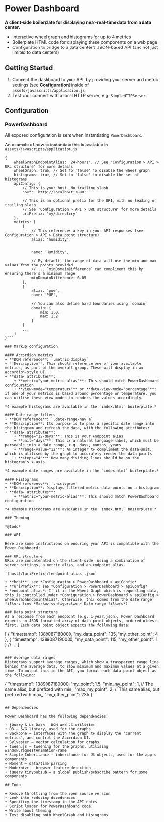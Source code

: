 # Power Dashboard

**A client-side boilerplate for displaying near-real-time data from a data center.**

+ Interactive wheel graph and histograms for up to 4 metrics
+ Boilerplate HTML code for displaying these components on a web page
+ Configuration to bridge to a data center's JSON-based API (and not just limited to data centers)

## Getting Started

1. Connect the dashboard to your API, by providing your server and metric settings (see **Configuration**) inside of `assets/javascripts/application.js`
2. Test your connect with a local HTTP server, e.g. `SimpleHTTPServer`.

## Configuration

### PowerDashboard

All exposed configuration is sent when instantiating `PowerDashboard`.

An example of how to instantiate this is available in `assets/javascripts/application.js`

```
{
	wheelGraphEndpointAlias: '24-hours', // See 'Configuration > API > URL structure' for more details
	wheelGraph: true, // Set to 'false' to disable the wheel graph
	histograms: true, // Set to 'false' to disable the set of histograms
	apiConfig: {
		// This is your host. No trailing slash
		host: 'http://localhost:3000'

		// This is an optional prefix for the URI, with no leading or trailing slash
		// See 'Configuration > API > URL structure' for more details
		uriPrefix: 'my/directory'
	},
	metrics: [
		{
			// This references a key in your API responses (see Configuration > API > Data point structure)
			alias: 'humidity',


			name: 'Humidity',

			// By default, the range of data will use the min and max values from the points provided
			// ... `minDomainDifference` can compliment this by ensuring there's a minimum range
			minDomainDifference: 0.05
		},
		{
			alias: 'pue',
			name: 'PUE',

			// You can also define hard boundaries using `domain`
			domain: {
				min: 1.0,
				max: 1.2
			}
		}
		...
	]
}```

### Markup configuration

#### Accordion metrics
+ **DOM reference**: `.metric-display`
+ **Description**: This should reference one of your available metrics, as part of the overall group. These will display in an accordion-style UI.
+ **data- attributes**:
	+ **metric="your-metric-alias"**: This should match PowerDashboard configuration
	+ **view-mode="temperature"** or **data-view-mode="percentage"**: if one of your metrics is based around percentage or temperature, you can utilise these view modes to renders the values accordingly.

*4 example histograms are available in the `index.html` boilerplate.*

#### Date range filters
+ **DOM reference**: `.date-range-nav a`
+ **Description**: Its purpose is to pass a specific date range into the histogram and refresh the data, with the following attributes:
+ **data- attributes**:
	+ **range="12-days"**: This is your endpoint alias
	+ **unit="days"**: This is a natural language label, which must be parseable into a date range, e.g. days, months, years
	+ **range-value="12"**: An integer to compliment the data-unit, which is utilised by the graph to accurately render the data points
	+ **steps="4"**: How many dividing lines should be on the histogram's x-axis

*4 example date ranges are available in the `index.html` boilerplate.*

#### Histograms
+ **DOM reference**: '.histogram'
+ **Description**: Displays filtered metric data points on a histogram
+ **data- attributes**:
	+ **metric="your-metric-alias"**: This should match PowerDashboard configuration

*4 example histograms are available in the `index.html` boilerplate.*

### Theming

*@todo*

### API

Here are some instructions on ensuring your API is compatible with the Power Dashboard:

### URL structure
URLs are concatenated on the client-side, using a combination of server settings, a metric alias, and an endpoint alias.

`[host]/[uriPrefix]/[endpoint alias].json`

+ **host**: see *Configuration > PowerDashboard > apiConfig*
+ **uriPrefix**: see *Configuration > PowerDashboard > apiConfig*
+ *endpoint alias*: If it is the Wheel Graph which is requesting data, this is controlled under *Configuration > PowerDashboard > apiConfig > wheelGraphEndpointAlias*. Otherwise, this comes from the date range filters (see *Markup configuration> Date range filters*)

### Data point structure
As a response from each endpoint (e.g. 1-year.json), Power Dashboard expects an JSON-formatted array of data point objects, ordered oldest-first. Each data point object expects the following data:

```
[
		{
		"timestamp": 1389087180000,
		"my_data_point": 135,
		"my_other_point": 4
	}, {
		"timestamp": 1389087190000,
		"my_data_point": 115,
		"my_other_point": 1
	}
	// ...
]
```

### Average data ranges
Histograms support average ranges, which show a transparent range line behind the average data, to show minimum and maximum values at a given time. To output this in the API, you format each data point object as the following:

```
{
	"timestamp": 1389087180000,
	"my_point": 1.5,
	"min_my_point": 1, // The same alias, but prefixed with min_
	"max_my_point": 2, // This same alias, but prefixed with max_
	"my_other_point": 235
}
```

## Dependencies

Power Dashboard has the following dependencies:

+ jQuery & Lo-Dash — DOM and JS utilities
+ D3 — SVG library, used for the graphs
+ Backbone — interfaces with the graph to display the 'current metrics', and control the Accordion UI.
+ Sylvester — vector calculation for graphs
+ Tween.js — tweening for the graphs, utilising window.requestAnimationFrame
+ Simple Inheritance — inheritance for JS objects, used for the app's components
+ Moment — data/time parsing
+ Modernizr — browser feature detection
+ jQuery tinypubsub — a global publish/subscribe pattern for some components

## Todo

+ Remove throttling from the open source version
+ Look into reducing depedencies
+ Specificy the timestamp in the API notes
+ Script loader for PowerDashboard code.
+ Write about theming
+ Test disabling both WheelGraph and Histograms
